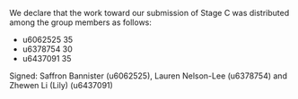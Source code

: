 We declare that the work toward our submission of Stage C was distributed among the group members as follows:

* u6062525 35
* u6378754 30
* u6437091 35

Signed:  Saffron Bannister (u6062525), Lauren Nelson-Lee (u6378754) and Zhewen Li (Lily) (u6437091)